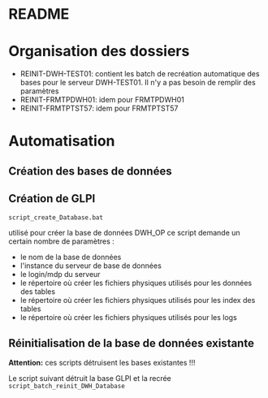 README
======
# Organisation des dossiers
* REINIT-DWH-TEST01:  contient les batch de recréation automatique des bases pour le serveur DWH-TEST01. Il n'y a pas besoin de remplir des paramètres
* REINIT-FRMTPDWH01:  idem pour FRMTPDWH01
* REINIT-FRMTPTST57:  idem pour FRMTPTST57

  
# Automatisation
## Création des bases de données 
## Création de GLPI
```bash
script_create_Database.bat
```
utilisé pour créer la base de données DWH_OP
ce script demande un certain nombre de paramètres : 

* le nom de la base de données
* l'instance du serveur de base de données
* le login/mdp du serveur 
* le répertoire où  créer les fichiers physiques utilisés pour les données des tables
* le répertoire où  créer les fichiers physiques utilisés pour les index des tables
* le répertoire où  créer les fichiers physiques utilisés pour les logs



## Réinitialisation de la base de données existante
**Attention:**  ces scripts détruisent les bases existantes !!!

Le script suivant détruit la base GLPI et la recrée
`script_batch_reinit_DWH_Database`



